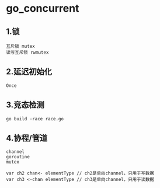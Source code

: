 # go_concurrent

## 1.锁
    互斥锁 mutex
    读写互斥锁 rwmutex
## 2.延迟初始化
    Once
## 3.竞态检测
    go build -race race.go 
## 4.协程/管道
    channel
    goroutine
    mutex
    
    var ch2 chan<- elementType // ch2是单向channel，只用于写数据
    var ch3 <-chan elementType // ch3是单向channel，只用于读数据